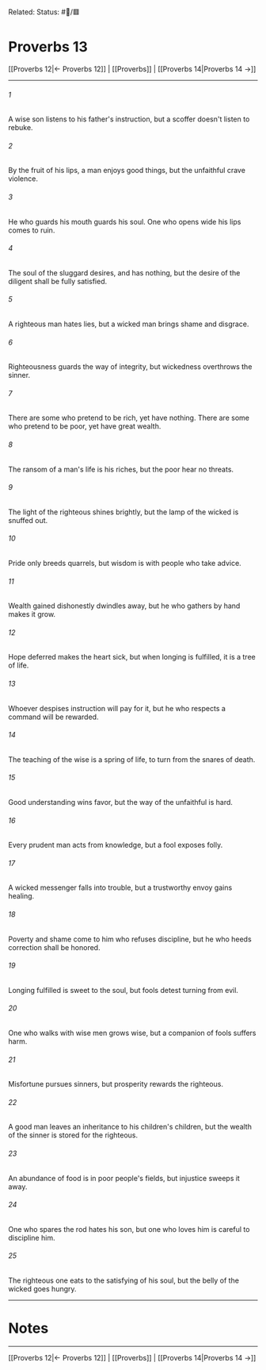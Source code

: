 Related:
Status: #📖/🟥
# Proverbs 13

[[Proverbs 12|← Proverbs 12]] | [[Proverbs]] | [[Proverbs 14|Proverbs 14 →]]
***



###### 1 
A wise son listens to his father's instruction, but a scoffer doesn't listen to rebuke. 

###### 2 
By the fruit of his lips, a man enjoys good things, but the unfaithful crave violence. 

###### 3 
He who guards his mouth guards his soul. One who opens wide his lips comes to ruin. 

###### 4 
The soul of the sluggard desires, and has nothing, but the desire of the diligent shall be fully satisfied. 

###### 5 
A righteous man hates lies, but a wicked man brings shame and disgrace. 

###### 6 
Righteousness guards the way of integrity, but wickedness overthrows the sinner. 

###### 7 
There are some who pretend to be rich, yet have nothing. There are some who pretend to be poor, yet have great wealth. 

###### 8 
The ransom of a man's life is his riches, but the poor hear no threats. 

###### 9 
The light of the righteous shines brightly, but the lamp of the wicked is snuffed out. 

###### 10 
Pride only breeds quarrels, but wisdom is with people who take advice. 

###### 11 
Wealth gained dishonestly dwindles away, but he who gathers by hand makes it grow. 

###### 12 
Hope deferred makes the heart sick, but when longing is fulfilled, it is a tree of life. 

###### 13 
Whoever despises instruction will pay for it, but he who respects a command will be rewarded. 

###### 14 
The teaching of the wise is a spring of life, to turn from the snares of death. 

###### 15 
Good understanding wins favor, but the way of the unfaithful is hard. 

###### 16 
Every prudent man acts from knowledge, but a fool exposes folly. 

###### 17 
A wicked messenger falls into trouble, but a trustworthy envoy gains healing. 

###### 18 
Poverty and shame come to him who refuses discipline, but he who heeds correction shall be honored. 

###### 19 
Longing fulfilled is sweet to the soul, but fools detest turning from evil. 

###### 20 
One who walks with wise men grows wise, but a companion of fools suffers harm. 

###### 21 
Misfortune pursues sinners, but prosperity rewards the righteous. 

###### 22 
A good man leaves an inheritance to his children's children, but the wealth of the sinner is stored for the righteous. 

###### 23 
An abundance of food is in poor people's fields, but injustice sweeps it away. 

###### 24 
One who spares the rod hates his son, but one who loves him is careful to discipline him. 

###### 25 
The righteous one eats to the satisfying of his soul, but the belly of the wicked goes hungry.

---
# Notes


***
[[Proverbs 12|← Proverbs 12]] | [[Proverbs]] | [[Proverbs 14|Proverbs 14 →]]
